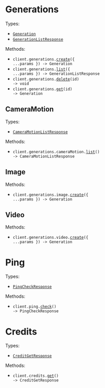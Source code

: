 # Generations

Types:

- <code><a href="./src/resources/generations/generations.ts">Generation</a></code>
- <code><a href="./src/resources/generations/generations.ts">GenerationListResponse</a></code>

Methods:

- <code title="post /generations">client.generations.<a href="./src/resources/generations/generations.ts">create</a>({ ...params }) -> Generation</code>
- <code title="get /generations">client.generations.<a href="./src/resources/generations/generations.ts">list</a>({ ...params }) -> GenerationListResponse</code>
- <code title="delete /generations/{id}">client.generations.<a href="./src/resources/generations/generations.ts">delete</a>(id) -> void</code>
- <code title="get /generations/{id}">client.generations.<a href="./src/resources/generations/generations.ts">get</a>(id) -> Generation</code>

## CameraMotion

Types:

- <code><a href="./src/resources/generations/camera-motion.ts">CameraMotionListResponse</a></code>

Methods:

- <code title="get /generations/camera_motion/list">client.generations.cameraMotion.<a href="./src/resources/generations/camera-motion.ts">list</a>() -> CameraMotionListResponse</code>

## Image

Methods:

- <code title="post /generations/image">client.generations.image.<a href="./src/resources/generations/image.ts">create</a>({ ...params }) -> Generation</code>

## Video

Methods:

- <code title="post /generations">client.generations.video.<a href="./src/resources/generations/video.ts">create</a>({ ...params }) -> Generation</code>

# Ping

Types:

- <code><a href="./src/resources/ping.ts">PingCheckResponse</a></code>

Methods:

- <code title="get /ping">client.ping.<a href="./src/resources/ping.ts">check</a>() -> PingCheckResponse</code>

# Credits

Types:

- <code><a href="./src/resources/credits.ts">CreditGetResponse</a></code>

Methods:

- <code title="get /credits">client.credits.<a href="./src/resources/credits.ts">get</a>() -> CreditGetResponse</code>

